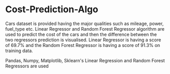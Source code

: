 # Cost-Prediction-Algo

Cars dataset is provided having the major qualities such as mileage, power, fuel_type etc. Linear Regressor and Random Forest Regressor algorithm are used to predict the cost of the cars and then the difference between the two regressors prediction is visualised. 
Linear Regressor is having a score of 69.7% and the Random Forest Regressor is having a score of 91.3% on training data.

Pandas, Numpy, Matplotlib, Sklearn's Linear Regression and Random Forest Regressors are used

